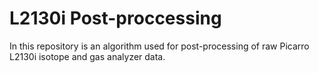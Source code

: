 # L2130i Post-proccessing
In this repository is an algorithm used for post-processing of raw Picarro L2130i isotope and gas analyzer data. 
